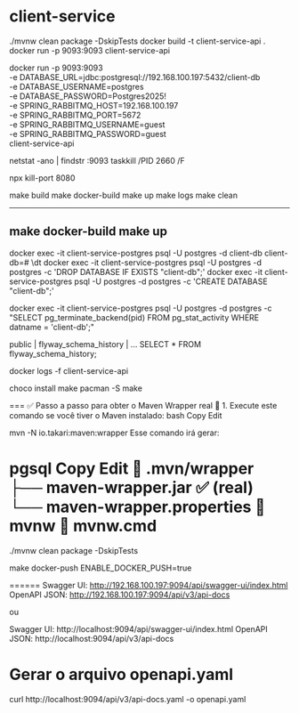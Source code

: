 # client-service

./mvnw clean package -DskipTests
docker build -t client-service-api .
docker run -p 9093:9093 client-service-api

docker run -p 9093:9093 \
-e DATABASE_URL=jdbc:postgresql://192.168.100.197:5432/client-db \
-e DATABASE_USERNAME=postgres \
-e DATABASE_PASSWORD=Postgres2025! \
-e SPRING_RABBITMQ_HOST=192.168.100.197 \
-e SPRING_RABBITMQ_PORT=5672 \
-e SPRING_RABBITMQ_USERNAME=guest \
-e SPRING_RABBITMQ_PASSWORD=guest \
client-service-api

netstat -ano | findstr :9093
taskkill /PID 2660 /F

npx kill-port 8080

make build
make docker-build
make up
make logs
make clean

---
make docker-build
make up
---

docker exec -it client-service-postgres psql -U postgres -d client-db
client-db=#
\dt
docker exec -it client-service-postgres psql -U postgres -d postgres -c 'DROP DATABASE IF EXISTS "client-db";'
docker exec -it client-service-postgres psql -U postgres -d postgres -c 'CREATE DATABASE "client-db";'

docker exec -it client-service-postgres psql -U postgres -d postgres -c "SELECT pg_terminate_backend(pid) FROM pg_stat_activity WHERE datname = 'client-db';"

public | flyway_schema_history | ...
SELECT * FROM flyway_schema_history;

docker logs -f client-service-api

choco install make
pacman -S make

===
✅ Passo a passo para obter o Maven Wrapper real
🔧 1. Execute este comando se você tiver o Maven instalado:
bash
Copy
Edit

mvn -N io.takari:maven:wrapper
Esse comando irá gerar:

pgsql
Copy
Edit
📁 .mvn/wrapper
├── maven-wrapper.jar ✅ (real)
└── maven-wrapper.properties
📄 mvnw
📄 mvnw.cmd
===
./mvnw clean package -DskipTests

make docker-push ENABLE_DOCKER_PUSH=true

======
Swagger UI: http://192.168.100.197:9094/api/swagger-ui/index.html
OpenAPI JSON: http://192.168.100.197:9094/api/v3/api-docs

ou 

Swagger UI: http://localhost:9094/api/swagger-ui/index.html
OpenAPI JSON: http://localhost:9094/api/v3/api-docs

# Gerar o arquivo openapi.yaml
curl http://localhost:9094/api/v3/api-docs.yaml -o openapi.yaml
